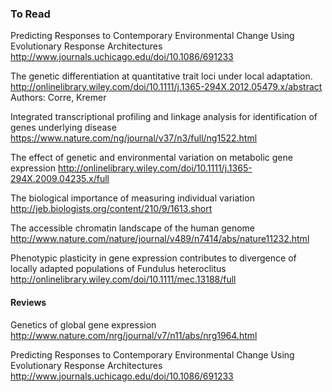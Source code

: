 ### To Read

Predicting Responses to Contemporary Environmental Change Using Evolutionary Response Architectures
http://www.journals.uchicago.edu/doi/10.1086/691233

The genetic differentiation at quantitative trait loci under local adaptation.
http://onlinelibrary.wiley.com/doi/10.1111/j.1365-294X.2012.05479.x/abstract
Authors: Corre, Kremer

Integrated transcriptional profiling and linkage analysis for identification of genes underlying disease
https://www.nature.com/ng/journal/v37/n3/full/ng1522.html

The effect of genetic and environmental variation on metabolic gene expression
http://onlinelibrary.wiley.com/doi/10.1111/j.1365-294X.2009.04235.x/full

The biological importance of measuring individual variation
http://jeb.biologists.org/content/210/9/1613.short

The accessible chromatin landscape of the human genome
http://www.nature.com/nature/journal/v489/n7414/abs/nature11232.html

Phenotypic plasticity in gene expression contributes to divergence of locally adapted populations of Fundulus heteroclitus
http://onlinelibrary.wiley.com/doi/10.1111/mec.13188/full

#### Reviews

Genetics of global gene expression
http://www.nature.com/nrg/journal/v7/n11/abs/nrg1964.html

Predicting Responses to Contemporary Environmental Change Using Evolutionary Response Architectures
http://www.journals.uchicago.edu/doi/10.1086/691233